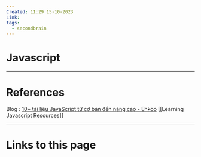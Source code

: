 ```yaml
---
Created: 11:29 15-10-2023
Link: 
tags:
  - secondbrain
---
```


# Javascript







--- 
# References
Blog : [10+ tài liệu JavaScript từ cơ bản đến nâng cao - Ehkoo](https://ehkoo.com/bai-viet/free-javascript-books-beginner-advanced)
[[Learning Javascript Resources]]


--- 
# Links to this page

